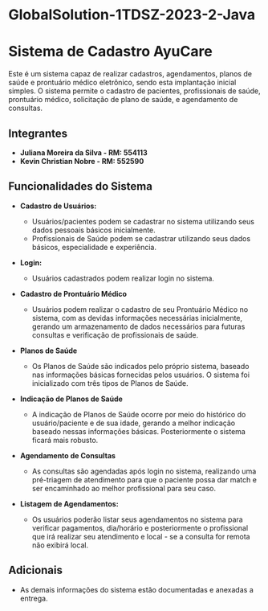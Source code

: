 # GlobalSolution-1TDSZ-2023-2-Java

# Sistema de Cadastro AyuCare

Este é um sistema capaz de realizar cadastros, agendamentos, planos de saúde e prontuário médico eletrônico, sendo esta implantação inicial simples. O sistema permite o cadastro de pacientes, profissionais de saúde, prontuário médico, solicitação de plano de saúde, e agendamento de consultas.

## Integrantes

- **Juliana Moreira da Silva - RM: 554113**
- **Kevin Christian Nobre - RM: 552590**

## Funcionalidades do Sistema

- **Cadastro de Usuários:**
  - Usuários/pacientes podem se cadastrar no sistema utilizando seus dados pessoais básicos inicialmente.
  - Profissionais de Saúde podem se cadastrar utilizando seus dados básicos, especialidade e experiência.

- **Login:**
  - Usuários cadastrados podem realizar login no sistema.

- **Cadastro de Prontuário Médico**
  - Usuários podem realizar o cadastro de seu Prontuário Médico no sistema, com as devidas informações necessárias inicialmente, gerando um armazenamento de dados necessários para futuras consultas e verificação de profissionais de saúde.

- **Planos de Saúde**
  - Os Planos de Saúde são indicados pelo próprio sistema, baseado nas informações básicas fornecidas pelos usuários. O sistema foi inicializado com três tipos de Planos de Saúde.

- **Indicação de Planos de Saúde**
  - A indicação de Planos de Saúde ocorre por meio do histórico do usuário/paciente e de sua idade, gerando a melhor indicação baseado nessas informações básicas. Posteriormente o sistema ficará mais robusto.

- **Agendamento de Consultas**
  - As consultas são agendadas após login no sistema, realizando uma pré-triagem de atendimento para que o paciente possa dar match e ser encaminhado ao melhor profissional para seu caso.

- **Listagem de Agendamentos:**
  - Os usuários poderão listar seus agendamentos no sistema para verificar pagamentos, dia/horário e posteriormente o profissional que irá realizar seu atendimento e local - se a consulta for remota não exibirá local.

## Adicionais

- As demais informações do sistema estão documentadas e anexadas a entrega.

